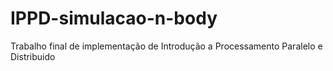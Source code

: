 # IPPD-simulacao-n-body
Trabalho final de implementação de Introdução a Processamento Paralelo e Distribuido
